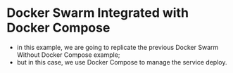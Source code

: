 # Docker Swarm Integrated with Docker Compose

- in this example, we are going to replicate the previous Docker Swarm Without Docker Compose example;
- but in this case, we use Docker Compose to manage the service deploy.
